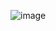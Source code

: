 ![image](https://github.com/Ly-Phong/misstets_mindx_HK2/assets/166310256/656fc4b7-6933-474c-b8cd-dfd9cdf345ef)
